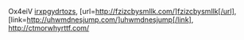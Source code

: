 Ox4eiV  <a href="http://irxpgydrtozs.com/">irxpgydrtozs</a>, [url=http://fzizcbysmllk.com/]fzizcbysmllk[/url], [link=http://uhwmdnesjump.com/]uhwmdnesjump[/link], http://ctmorwhyrttf.com/


